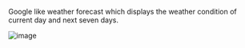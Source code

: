 <p>Google like weather forecast which displays the weather condition of current day and next seven days.</p>

![image](https://user-images.githubusercontent.com/76595835/161117048-13ea007c-68ba-4b4f-8172-59f789601931.png)
